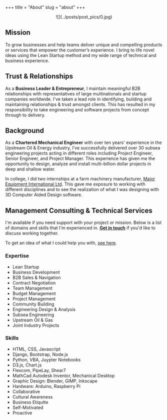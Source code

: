 +++
title = "About"
slug = "about"
+++

<center>
![](../posts/post_pics/0.jpg)
</center>

## Mission
To grow businesses and help teams deliver unique and compelling products or services that empower the customer’s experience. I bring to life novel ideas using the Lean Startup method and my wide range of technical and business experience.

## Trust & Relationships
As a **Business Leader & Entrepreneur**, I maintain meaningful B2B relationships with representatives of large multinationals and startup companies worldwide. I've taken a lead role in identifying, building and maintaining relationships & trust amongst clients. This has resulted in my responsibility to take engineering and software projects from concept through to delivery.

## Background
As a **Chartered Mechanical Engineer** with over ten years' experience in the Upstream Oil & Energy industry, I’ve successfully delivered over 30 subsea engineering projects acting in different roles including Project Engineer, Senior Engineer, and Project Manager. This experience has given me the opportunity to design, analyze and install multi-billion dollar projects in deep and shallow water.

In college, I did two internships at a farm machinery manufacturer, [Major Equipment International Ltd](https://www.major-equipment.com/). This gave me exposure to working with different disciplines and to see the realization of what I was designing with 3D Computer Aided Design software.

## Management Consulting & Technical Services

I'm available if you need support with your project or mission. Below is a list of domains and skills that I'm experienced in. **[Get in touch](/get-in-touch/)** if you'd like to discuss working together.

To get an idea of what I could help you with, [see here](/get-in-touch/).

### Expertise

* Lean Startup
* Business Development
* B2B Sales & Navigation
* Contract Negotiation
* Team Management
* Budget Management
* Project Management
* Community Building
* Engineering Design & Analysis
* Subsea Engineering
* Upstream Oil & Gas
* Joint Industry Projects

### Skills

* HTML, CSS, Javascript
* Django, Bootstrap, Node.js
* Python, VBA, Juypter Notebooks
* D3.js, Chart.js
* Flexcom, PipeLay, Shear7
* MathCad Autodesk Inventor, Mechanical Desktop 
* Graphic Design: Blender, GIMP, Inkscape
* Hardware: Arduino, Raspberry Pi
* Collaborative
* Cultural Awareness
* Business Etiqutte
* Self-Motivated
* Proactive